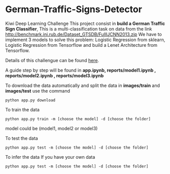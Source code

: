 # German-Traffic-Signs-Detector
Kiwi Deep Learning Challenge
This project consist in **build a German Traffic Sign Classifier**, This is a  multi-classification task on data from the link http://benchmark.ini.rub.de/Dataset_GTSDB/FullIJCNN2013.zip
We have to implement 3 models to solve this problem:  Logistic Regression from sklearn, Logistic Regression from Tensorflow and build a Lenet Architecture from Tensorflow.

Details of this challengue can be found [here](https://github.com/KiwiCampusChallenge/Kiwi-Campus-Challenge/blob/master/Deep-Learning-Challenge.md).

A guide step by step will be found in **app.ipynb,  reports/model1.ipynb , reports/model2.ipynb , reports/model3.ipynb**

To download the data automatically and split the data  in **images/train** and **images/test** use the command
```
python app.py download
```

To train the data
```
python app.py train -m [choose the model] -d [choose the folder]
```
model could be (model1, model2 or model3)

To test the data
```
python app.py test -m [choose the model] -d [choose the folder]
```
To infer the data
If you have your own data
```
python app.py test -m [choose the model] -d [choose the folder]
```




